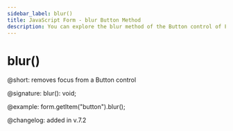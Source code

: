 ```yaml
---
sidebar_label: blur()
title: JavaScript Form - blur Button Method 
description: You can explore the blur method of the Button control of Form in the documentation of the DHTMLX JavaScript UI library. Browse developer guides and API reference, try out code examples and live demos, and download a free 30-day evaluation version of DHTMLX Suite.
---
```


# blur()

@short: removes focus from a Button control

@signature: blur(): void;

@example: form.getItem("button").blur();

@changelog: added in v.7.2

